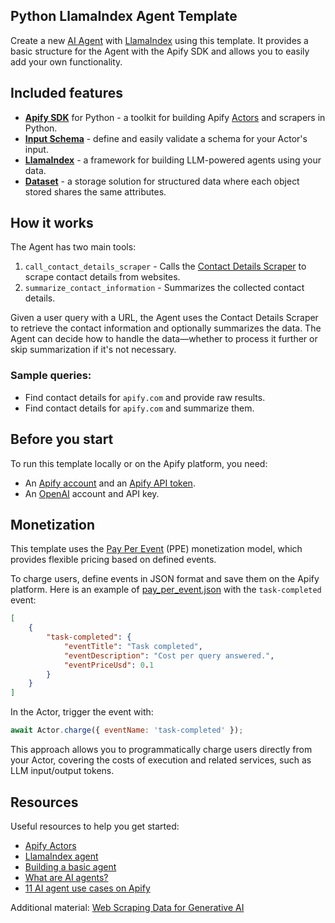 ## Python LlamaIndex Agent Template

Create a new [AI Agent](https://blog.apify.com/what-are-ai-agents) with [LlamaIndex](https://www.llamaindex.ai/) using this template.
It provides a basic structure for the Agent with the Apify SDK and allows you to easily add your own functionality.

## Included features

- **[Apify SDK](https://docs.apify.com/sdk/python/)** for Python - a toolkit for building Apify [Actors](https://apify.com/actors) and scrapers in Python.
- **[Input Schema](https://docs.apify.com/platform/actors/development/input-schema)** - define and easily validate a schema for your Actor's input.
- **[LlamaIndex](https://github.com/run-llama/llama_index)** - a framework for building LLM-powered agents using your data.
- **[Dataset](https://docs.apify.com/sdk/python/docs/concepts/storages#working-with-datasets)** - a storage solution for structured data where each object stored shares the same attributes.

## How it works

The Agent has two main tools:

1. `call_contact_details_scraper` - Calls the [Contact Details Scraper](https://apify.com/vdrmota/contact-info-scraper) to scrape contact details from websites.
2. `summarize_contact_information` - Summarizes the collected contact details.

Given a user query with a URL, the Agent uses the Contact Details Scraper to retrieve the contact information and optionally summarizes the data.
The Agent can decide how to handle the data—whether to process it further or skip summarization if it's not necessary.

### Sample queries:

- Find contact details for `apify.com` and provide raw results.
- Find contact details for `apify.com` and summarize them.

## Before you start

To run this template locally or on the Apify platform, you need:

- An [Apify account](https://console.apify.com/) and an [Apify API token](https://docs.apify.com/platform/integrations/api#api-token).
- An [OpenAI](https://openai.com/) account and API key.

## Monetization

This template uses the [Pay Per Event](https://docs.apify.com/platform/actors/publishing/monetize#pay-per-event-pricing-model) (PPE) monetization model, which provides flexible pricing based on defined events.

To charge users, define events in JSON format and save them on the Apify platform. Here is an example of [pay_per_event.json](.actor/pay_per_event.json) with the `task-completed` event:

```json
[
    {
        "task-completed": {
            "eventTitle": "Task completed",
            "eventDescription": "Cost per query answered.",
            "eventPriceUsd": 0.1
        }
    }
]
```

In the Actor, trigger the event with:

```javascript
await Actor.charge({ eventName: 'task-completed' });
```

This approach allows you to programmatically charge users directly from your Actor, covering the costs of execution and related services, such as LLM input/output tokens.

## Resources

Useful resources to help you get started:

- [Apify Actors](https://docs.apify.com/platform/actors)
- [LlamaIndex agent](https://docs.llamaindex.ai/en/stable/use_cases/agents/)
- [Building a basic agent](https://docs.llamaindex.ai/en/stable/understanding/agent/)
- [What are AI agents?](https://blog.apify.com/what-are-ai-agents/)
- [11 AI agent use cases on Apify](https://blog.apify.com/ai-agent-use-cases/)

Additional material:
[Web Scraping Data for Generative AI](https://www.youtube.com/watch?v=8uvHH-ocSes)
